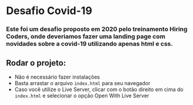# Desafio Covid-19
### Este foi um desafio proposto em 2020 pelo treinamento Hiring Coders, onde deveriamos fazer uma landing page com novidades sobre a covid-19 utilizando apenas html e css.

## Rodar o projeto:

- Não é necessário fazer instalações
- Basta arrastar o arquivo ```index.html``` para seu navegador
- Caso você utilize o Live Server, clicar com o botão direito em cima do ```index.html``` e selecionar o opção Open With Live Server

